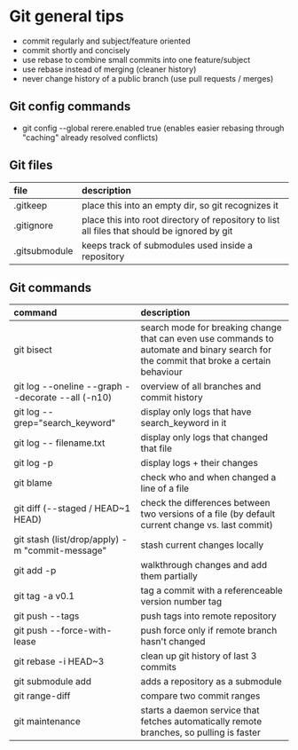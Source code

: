 # Git general tips
- commit regularly and subject/feature oriented
- commit shortly and concisely
- use rebase to combine small commits into one feature/subject
- use rebase instead of merging (cleaner history)
- never change history of a public branch (use pull requests / merges)

## Git config commands
- git config --global rerere.enabled true (enables easier rebasing through "caching" already resolved conflicts)

## Git files
| file    | description |
| :-------------- | :----------- |
| .gitkeep | place this into an empty dir, so git recognizes it |
| .gitignore | place this into root directory of repository to list all files that should be ignored by git |
| .gitsubmodule | keeps track of submodules used inside a repository

## Git commands
| command    | description |
| :-------------- | :----------- |
| git bisect | search mode for breaking change that can even use commands to automate and binary search for the commit that broke a certain behaviour |
| git log --oneline --graph --decorate --all (-n10)| overview of all branches and commit history |
| git log --grep="search_keyword" | display only logs that have search_keyword in it |
| git log -- filename.txt | display only logs that changed that file |
| git log -p | display logs + their changes |
| git blame | check who and when changed a line of a file |
| git diff (--staged / HEAD~1 HEAD) | check the differences between two versions of a file (by default current change vs. last commit) |
| git stash (list/drop/apply) -m "commit-message" | stash current changes locally |
| git add -p | walkthrough changes and add them partially |
| git tag -a v0.1 | tag a commit with a referenceable version number tag
| git push --tags | push tags into remote repository |
| git push --force-with-lease | push force only if remote branch hasn't changed |
| git rebase -i HEAD~3 | clean up git history of last 3 commits |
| git submodule add <url> | adds a repository as a submodule |
| git range-diff | compare two commit ranges |
| git maintenance | starts a daemon service that fetches automatically remote branches, so pulling is faster |
